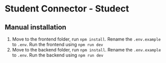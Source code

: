 # Student Connector - Studect

## Manual installation

1. Move to the frontend folder, run ``npm install``. Rename the ``.env.example`` to ``.env``. Run the frontend using ``npm run dev``
2. Move to the backend folder, run ``npm install``. Rename the ``.env.example`` to ``.env``. Run the backend using ``npm run dev``
